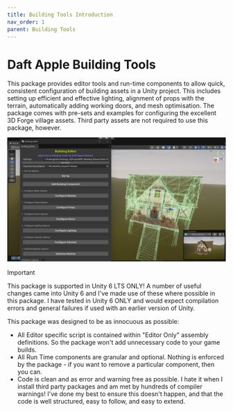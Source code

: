 ```yaml
---
title: Building Tools Introduction
nav_order: 1
parent: Building Tools
---
```


# Daft Apple Building Tools

This package provides editor tools and run-time components to allow quick, consistent configuration of building assets in a Unity project. This includes setting up efficient and effective lighting, alignment of props with the terrain, automatically adding working doors, and mesh optimisation. The package comes with pre-sets and examples for configuring the excellent 3D Forge village assets. Third party assets are not required to use this package, however.

![](.\media\buildingtoolsbanner.png)

> [!IMPORTANT]
>
> This package is supported in Unity 6 LTS ONLY! A number of useful changes came into Unity 6 and I've made use of these where possible in this package. I have tested in Unity 6 ONLY and would expect compilation errors and general failures if used with an earlier version of Unity.

This package was designed to be as innocuous as possible:

- All Editor specific script is contained within "Editor Only" assembly definitions. So the package won't add unnecessary code to your game builds.
- All Run Time components are granular and optional. Nothing is enforced by the package - if you want to remove a particular component, then you can.
- Code is clean and as error and warning free as possible. I hate it when I install third party packages and am met by hundreds of compiler warnings! I've done my best to ensure this doesn't happen, and that the code is well structured, easy to follow, and easy to extend.

